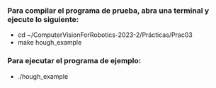 ### Para compilar el programa de prueba, abra una terminal y ejecute lo siguiente:

* cd ~/ComputerVisionForRobotics-2023-2/Prácticas/Prac03
* make hough_example

### Para ejecutar el programa de ejemplo:

* ./hough_example
